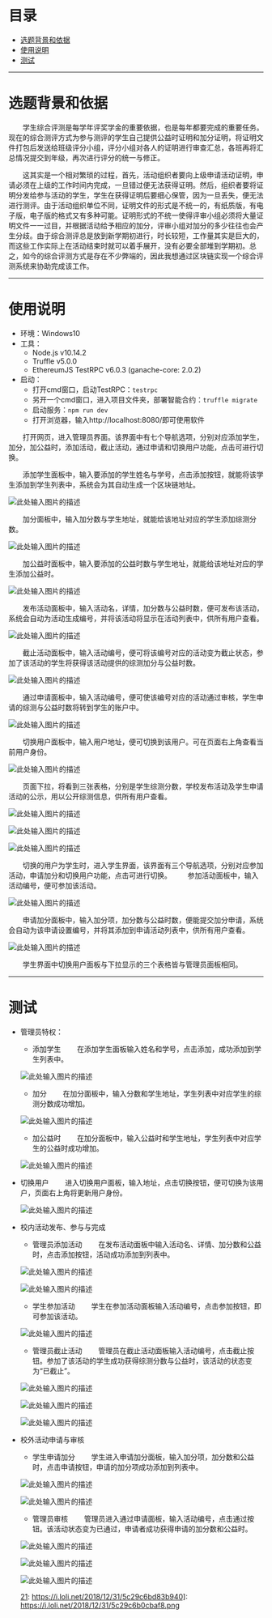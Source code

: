 # 目录 
- [选题背景和依据](#background)  
- [使用说明](#usage)  
- [测试](#test)  

--------------------- 

<span id="fourteen">
   
# 选题背景和依据

</span>

&emsp;&emsp;学生综合评测是每学年评奖学金的重要依据，也是每年都要完成的重要任务。现在的综合测评方式为参与测评的学生自己提供公益时证明和加分证明，将证明文件打包后发送给班级评分小组，评分小组对各人的证明进行审查汇总，各班再将汇总情况提交到年级，再次进行评分的统一与修正。

&emsp;&emsp;这其实是一个相对繁琐的过程，首先，活动组织者要向上级申请活动证明，申请必须在上级的工作时间内完成，一旦错过便无法获得证明。然后，组织者要将证明分发给参与活动的学生，学生在获得证明后要细心保管，因为一旦丢失，便无法进行测评。由于活动组织单位不同，证明文件的形式是不统一的，有纸质版，有电子版，电子版的格式又有多种可能。证明形式的不统一使得评审小组必须将大量证明文件一一过目，并根据活动给予相应的加分，评审小组对加分的多少往往也会产生分歧。由于综合测评总是放到新学期初进行，时长较短，工作量其实是巨大的，而这些工作实际上在活动结束时就可以着手展开，没有必要全部堆到学期初。总之，如今的综合评测方式是存在不少弊端的，因此我想通过区块链实现一个综合评测系统来协助完成该工作。

---

<span id="usage">
   
# 使用说明 

</span>

* 环境：Windows10
* 工具：
    * Node.js v10.14.2
    * Truffle v5.0.0
    * EthereumJS TestRPC v6.0.3 (ganache-core: 2.0.2)
* 启动：
    * 打开cmd窗口，启动TestRPC：`testrpc`
    * 另开一个cmd窗口，进入项目文件夹，部署智能合约：`truffle migrate`
    * 启动服务：`npm run dev`
    * 打开浏览器，输入http://localhost:8080/即可使用软件

&emsp;&emsp;打开网页，进入管理员界面。该界面中有七个导航选项，分别对应添加学生，加分，加公益时，添加活动，截止活动，通过申请和切换用户功能，点击可进行切换。

&emsp;&emsp;添加学生面板中，输入要添加的学生姓名与学号，点击添加按钮，就能将该学生添加到学生列表中，系统会为其自动生成一个区块链地址。

![此处输入图片的描述][1]

&emsp;&emsp;加分面板中，输入加分数与学生地址，就能给该地址对应的学生添加综测分数。

![此处输入图片的描述][2]

&emsp;&emsp;加公益时面板中，输入要添加的公益时数与学生地址，就能给该地址对应的学生添加公益时。

![此处输入图片的描述][3]

&emsp;&emsp;发布活动面板中，输入活动名，详情，加分数与公益时数，便可发布该活动，系统会自动为活动生成编号，并将该活动将显示在活动列表中，供所有用户查看。

![此处输入图片的描述][4]

&emsp;&emsp;截止活动面板中，输入活动编号，便可将该编号对应的活动变为截止状态，参加了该活动的学生将获得该活动提供的综测加分与公益时数。

![此处输入图片的描述][5]

&emsp;&emsp;通过申请面板中，输入活动编号，便可使该编号对应的活动通过审核，学生申请的综测与公益时数将转到学生的账户中。

![此处输入图片的描述][6]

&emsp;&emsp;切换用户面板中，输入用户地址，便可切换到该用户。可在页面右上角查看当前用户身份。

![此处输入图片的描述][7]

&emsp;&emsp;页面下拉，将看到三张表格，分别是学生综测分数，学校发布活动及学生申请活动的公示，用以公开综测信息，供所有用户查看。

![此处输入图片的描述][8]

![此处输入图片的描述][9]

![此处输入图片的描述][10]

&emsp;&emsp;切换的用户为学生时，进入学生界面，该界面有三个导航选项，分别对应参加活动，申请加分和切换用户功能，点击可进行切换。
&emsp;&emsp;参加活动面板中，输入活动编号，便可参加该活动。

![此处输入图片的描述][11]

&emsp;&emsp;申请加分面板中，输入加分项，加分数与公益时数，便能提交加分申请，系统会自动为该申请设置编号，并将其添加到申请活动列表中，供所有用户查看。

![此处输入图片的描述][12]

&emsp;&emsp;学生界面中切换用户面板与下拉显示的三个表格皆与管理员面板相同。

---

<span id="test">
   
# 测试 

</span>

* 管理员特权：
    * 添加学生
&emsp;&emsp;在添加学生面板输入姓名和学号，点击添加，成功添加到学生列表中。

    ![此处输入图片的描述][13]

    * 加分
&emsp;&emsp;在加分面板中，输入分数和学生地址，学生列表中对应学生的综测分数成功增加。

    ![此处输入图片的描述][14]

    * 加公益时
&emsp;&emsp;在加分面板中，输入公益时和学生地址，学生列表中对应学生的公益时成功增加。

    ![此处输入图片的描述][15]

* 切换用户
&emsp;&emsp;进入切换用户面板，输入地址，点击切换按钮，便可切换为该用户，页面右上角将更新用户身份。

    ![此处输入图片的描述][16]

* 校内活动发布、参与与完成
    * 管理员添加活动
&emsp;&emsp;在发布活动面板中输入活动名、详情、加分数和公益时，点击添加按钮，活动成功添加到列表中。

    ![此处输入图片的描述][17]
    
    ![此处输入图片的描述][18]

    * 学生参加活动
&emsp;&emsp;学生在参加活动面板输入活动编号，点击参加按钮，即可参加该活动。

    ![此处输入图片的描述][19]

    * 管理员截止活动
&emsp;&emsp;管理员在截止活动面板输入活动编号，点击截止按钮。参加了该活动的学生成功获得综测分数与公益时，该活动的状态变为“已截止”。

    ![此处输入图片的描述][20]
    
    ![此处输入图片的描述][21]
    
    ![此处输入图片的描述][22]

* 校外活动申请与审核
    * 学生申请加分
&emsp;&emsp;学生进入申请加分面板，输入加分项，加分数和公益时，点击申请按钮，申请的加分项成功添加到列表中。

    ![此处输入图片的描述][23]
    
    ![此处输入图片的描述][24]

    * 管理员审核
&emsp;&emsp;管理员进入通过申请面板，输入活动编号，点击通过按钮。该活动状态变为已通过，申请者成功获得申请的加分数和公益时。

    ![此处输入图片的描述][25]
    
    ![此处输入图片的描述][26]
    
    ![此处输入图片的描述][27]

  [21]: https://i.loli.net/2018/12/31/5c29c6bd83b940]: https://i.loli.net/2018/12/31/5c29c6b0cbaf8.png


  [1]: https://i.loli.net/2018/12/31/5c29c2e2e2596.png
  [2]: https://i.loli.net/2018/12/31/5c29c308d8ca9.png
  [3]: https://i.loli.net/2018/12/31/5c29c3364c904.png
  [4]: https://i.loli.net/2018/12/31/5c29c37107c10.png
  [5]: https://i.loli.net/2018/12/31/5c29c3ad6ca59.png
  [6]: https://i.loli.net/2018/12/31/5c29c3c94443d.png
  [7]: https://i.loli.net/2018/12/31/5c29c3e1844bb.png
  [8]: https://i.loli.net/2018/12/31/5c29c409a7846.png
  [9]: https://i.loli.net/2018/12/31/5c29c416c6ff8.png
  [10]: https://i.loli.net/2018/12/31/5c29c42679c67.png
  [11]: https://i.loli.net/2018/12/31/5c29c441a0216.png
  [12]: https://i.loli.net/2018/12/31/5c29c461d5f77.png
  [13]: https://i.loli.net/2018/12/31/5c29c5c74c87e.png
  [14]: https://i.loli.net/2018/12/31/5c29c5ff213d6.png
  [15]: https://i.loli.net/2018/12/31/5c29c621f21d8.png
  [16]: https://i.loli.net/2018/12/31/5c29c641c15f5.png
  [17]: https://i.loli.net/2018/12/31/5c29c6685126f.png
  [18]: https://i.loli.net/2018/12/31/5c29c674605fd.png
  [19]: https://i.loli.net/2018/12/31/5c29c6920e38f.png
  [20]: https://i.loli.net/2018/12/31/5c29c6b0cbaf8.png
  [21]: https://i.loli.net/2018/12/31/5c29c6c99f112.png
  [22]: https://i.loli.net/2018/12/31/5c29c6c99f112.png
  [23]: https://i.loli.net/2018/12/31/5c29c6eac03c7.png
  [24]: https://i.loli.net/2018/12/31/5c29c6f9a601c.png
  [25]: https://i.loli.net/2018/12/31/5c29c7151689d.png
  [26]: https://i.loli.net/2018/12/31/5c29c72112997.png
  [27]: https://i.loli.net/2018/12/31/5c29c72c7a82a.png
